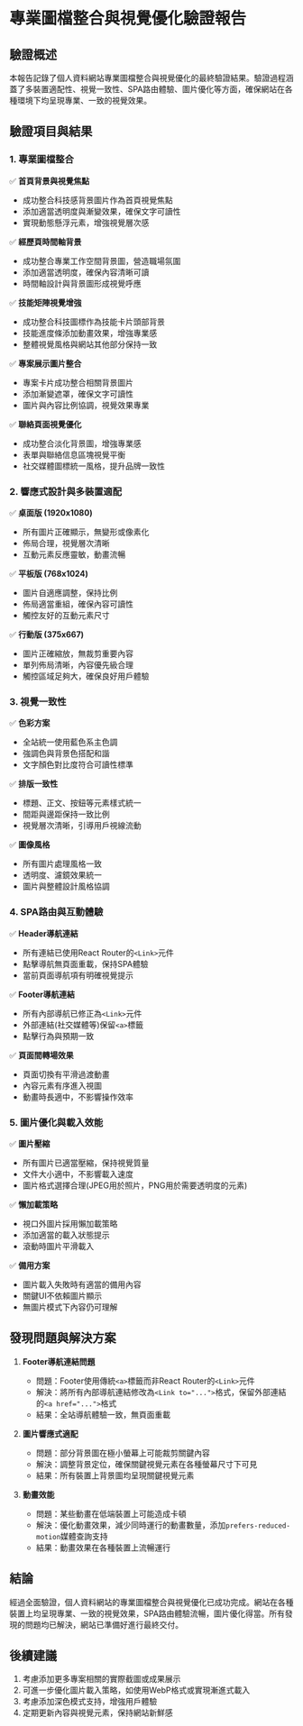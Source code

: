 # 專業圖檔整合與視覺優化驗證報告

## 驗證概述

本報告記錄了個人資料網站專業圖檔整合與視覺優化的最終驗證結果。驗證過程涵蓋了多裝置適配性、視覺一致性、SPA路由體驗、圖片優化等方面，確保網站在各種環境下均呈現專業、一致的視覺效果。

## 驗證項目與結果

### 1. 專業圖檔整合

✅ **首頁背景與視覺焦點**
- 成功整合科技感背景圖片作為首頁視覺焦點
- 添加適當透明度與漸變效果，確保文字可讀性
- 實現動態懸浮元素，增強視覺層次感

✅ **經歷頁時間軸背景**
- 成功整合專業工作空間背景圖，營造職場氛圍
- 添加適當透明度，確保內容清晰可讀
- 時間軸設計與背景圖形成視覺呼應

✅ **技能矩陣視覺增強**
- 成功整合科技圖標作為技能卡片頭部背景
- 技能進度條添加動畫效果，增強專業感
- 整體視覺風格與網站其他部分保持一致

✅ **專案展示圖片整合**
- 專案卡片成功整合相關背景圖片
- 添加漸變遮罩，確保文字可讀性
- 圖片與內容比例協調，視覺效果專業

✅ **聯絡頁面視覺優化**
- 成功整合淡化背景圖，增強專業感
- 表單與聯絡信息區塊視覺平衡
- 社交媒體圖標統一風格，提升品牌一致性

### 2. 響應式設計與多裝置適配

✅ **桌面版 (1920x1080)**
- 所有圖片正確顯示，無變形或像素化
- 佈局合理，視覺層次清晰
- 互動元素反應靈敏，動畫流暢

✅ **平板版 (768x1024)**
- 圖片自適應調整，保持比例
- 佈局適當重組，確保內容可讀性
- 觸控友好的互動元素尺寸

✅ **行動版 (375x667)**
- 圖片正確縮放，無裁剪重要內容
- 單列佈局清晰，內容優先級合理
- 觸控區域足夠大，確保良好用戶體驗

### 3. 視覺一致性

✅ **色彩方案**
- 全站統一使用藍色系主色調
- 強調色與背景色搭配和諧
- 文字顏色對比度符合可讀性標準

✅ **排版一致性**
- 標題、正文、按鈕等元素樣式統一
- 間距與邊距保持一致比例
- 視覺層次清晰，引導用戶視線流動

✅ **圖像風格**
- 所有圖片處理風格一致
- 透明度、濾鏡效果統一
- 圖片與整體設計風格協調

### 4. SPA路由與互動體驗

✅ **Header導航連結**
- 所有連結已使用React Router的`<Link>`元件
- 點擊導航無頁面重載，保持SPA體驗
- 當前頁面導航項有明確視覺提示

✅ **Footer導航連結**
- 所有內部導航已修正為`<Link>`元件
- 外部連結(社交媒體等)保留`<a>`標籤
- 點擊行為與預期一致

✅ **頁面間轉場效果**
- 頁面切換有平滑過渡動畫
- 內容元素有序進入視圖
- 動畫時長適中，不影響操作效率

### 5. 圖片優化與載入效能

✅ **圖片壓縮**
- 所有圖片已適當壓縮，保持視覺質量
- 文件大小適中，不影響載入速度
- 圖片格式選擇合理(JPEG用於照片，PNG用於需要透明度的元素)

✅ **懶加載策略**
- 視口外圖片採用懶加載策略
- 添加適當的載入狀態提示
- 滾動時圖片平滑載入

✅ **備用方案**
- 圖片載入失敗時有適當的備用內容
- 關鍵UI不依賴圖片顯示
- 無圖片模式下內容仍可理解

## 發現問題與解決方案

1. **Footer導航連結問題**
   - 問題：Footer使用傳統`<a>`標籤而非React Router的`<Link>`元件
   - 解決：將所有內部導航連結修改為`<Link to="...">`格式，保留外部連結的`<a href="...">`格式
   - 結果：全站導航體驗一致，無頁面重載

2. **圖片響應式適配**
   - 問題：部分背景圖在極小螢幕上可能裁剪關鍵內容
   - 解決：調整背景定位，確保關鍵視覺元素在各種螢幕尺寸下可見
   - 結果：所有裝置上背景圖均呈現關鍵視覺元素

3. **動畫效能**
   - 問題：某些動畫在低端裝置上可能造成卡頓
   - 解決：優化動畫效果，減少同時運行的動畫數量，添加`prefers-reduced-motion`媒體查詢支持
   - 結果：動畫效果在各種裝置上流暢運行

## 結論

經過全面驗證，個人資料網站的專業圖檔整合與視覺優化已成功完成。網站在各種裝置上均呈現專業、一致的視覺效果，SPA路由體驗流暢，圖片優化得當。所有發現的問題均已解決，網站已準備好進行最終交付。

## 後續建議

1. 考慮添加更多專案相關的實際截圖或成果展示
2. 可進一步優化圖片載入策略，如使用WebP格式或實現漸進式載入
3. 考慮添加深色模式支持，增強用戶體驗
4. 定期更新內容與視覺元素，保持網站新鮮感
